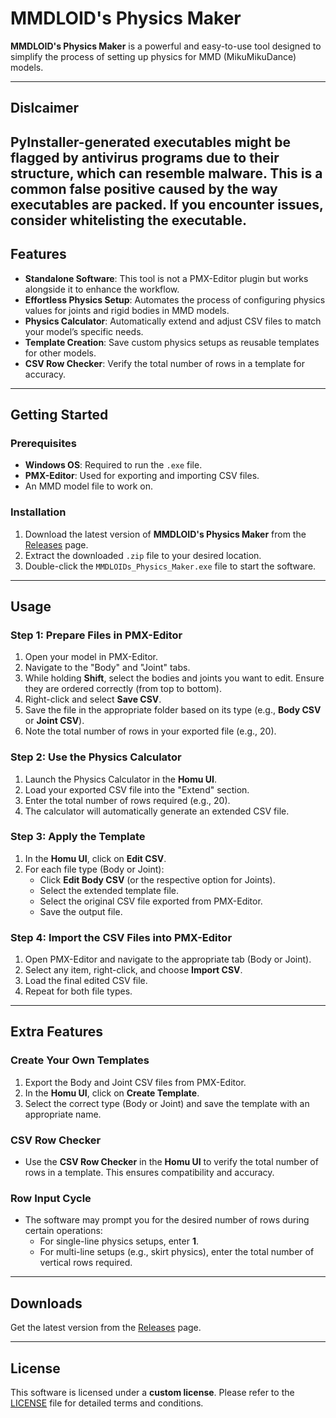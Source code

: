 # MMDLOID's Physics Maker

**MMDLOID's Physics Maker** is a powerful and easy-to-use tool designed to simplify the process of setting up physics for MMD (MikuMikuDance) models.

---
## Dislcaimer

PyInstaller-generated executables might be flagged by antivirus programs due to their structure, which can resemble malware. This is a common false positive caused by the way executables are packed. If you encounter issues, consider whitelisting the executable.
---

## Features

- **Standalone Software**: This tool is not a PMX-Editor plugin but works alongside it to enhance the workflow.
- **Effortless Physics Setup**: Automates the process of configuring physics values for joints and rigid bodies in MMD models.
- **Physics Calculator**: Automatically extend and adjust CSV files to match your model’s specific needs.
- **Template Creation**: Save custom physics setups as reusable templates for other models.
- **CSV Row Checker**: Verify the total number of rows in a template for accuracy.

---

## Getting Started

### Prerequisites
- **Windows OS**: Required to run the `.exe` file.
- **PMX-Editor**: Used for exporting and importing CSV files.
- An MMD model file to work on.

### Installation
1. Download the latest version of **MMDLOID's Physics Maker** from the [Releases](https://github.com/MMDLOID/MMDLOIDs-Physics-Maker/releases/) page.
2. Extract the downloaded `.zip` file to your desired location.
3. Double-click the `MMDLOIDs_Physics_Maker.exe` file to start the software.

---

## Usage

### Step 1: Prepare Files in PMX-Editor
1. Open your model in PMX-Editor.
2. Navigate to the "Body" and "Joint" tabs.
3. While holding **Shift**, select the bodies and joints you want to edit. Ensure they are ordered correctly (from top to bottom).
4. Right-click and select **Save CSV**.
5. Save the file in the appropriate folder based on its type (e.g., **Body CSV** or **Joint CSV**).
6. Note the total number of rows in your exported file (e.g., 20).

### Step 2: Use the Physics Calculator
1. Launch the Physics Calculator in the **Homu UI**.
2. Load your exported CSV file into the "Extend" section.
3. Enter the total number of rows required (e.g., 20).
4. The calculator will automatically generate an extended CSV file.

### Step 3: Apply the Template
1. In the **Homu UI**, click on **Edit CSV**.
2. For each file type (Body or Joint):
   - Click **Edit Body CSV** (or the respective option for Joints).
   - Select the extended template file.
   - Select the original CSV file exported from PMX-Editor.
   - Save the output file.

### Step 4: Import the CSV Files into PMX-Editor
1. Open PMX-Editor and navigate to the appropriate tab (Body or Joint).
2. Select any item, right-click, and choose **Import CSV**.
3. Load the final edited CSV file.
4. Repeat for both file types.

---

## Extra Features

### Create Your Own Templates
1. Export the Body and Joint CSV files from PMX-Editor.
2. In the **Homu UI**, click on **Create Template**.
3. Select the correct type (Body or Joint) and save the template with an appropriate name.

### CSV Row Checker
- Use the **CSV Row Checker** in the **Homu UI** to verify the total number of rows in a template. This ensures compatibility and accuracy.

### Row Input Cycle
- The software may prompt you for the desired number of rows during certain operations:
  - For single-line physics setups, enter **1**.
  - For multi-line setups (e.g., skirt physics), enter the total number of vertical rows required.

---

## Downloads

Get the latest version from the [Releases](https://github.com/MMDLOID/MMDLOIDs-Physics-Maker/releases/) page.

---

## License

This software is licensed under a **custom license**. Please refer to the [LICENSE](LICENSE.txt) file for detailed terms and conditions.

